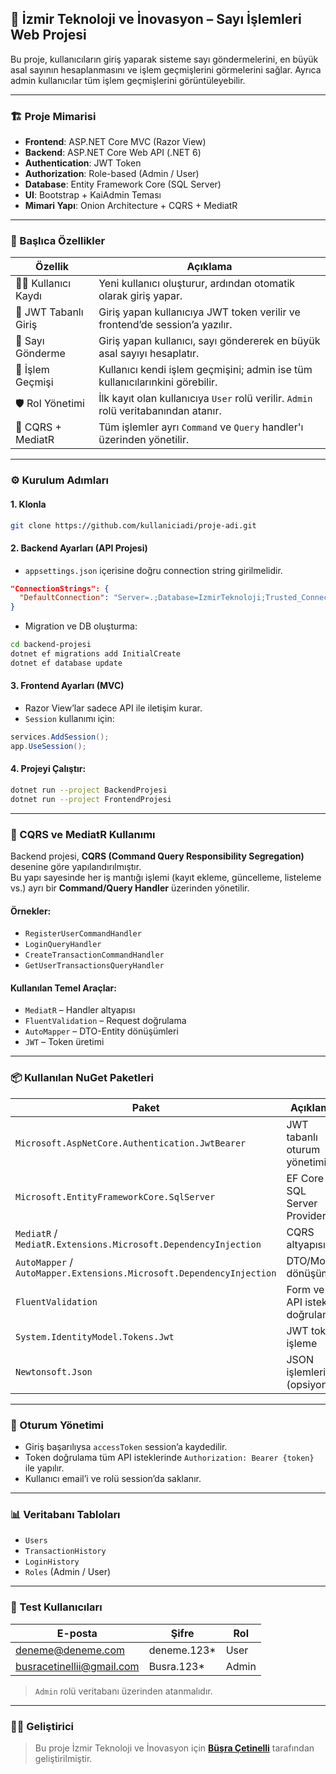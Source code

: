 ## 🧠 İzmir Teknoloji ve İnovasyon – Sayı İşlemleri Web Projesi

Bu proje, kullanıcıların giriş yaparak sisteme sayı göndermelerini, en büyük asal sayının hesaplanmasını ve işlem geçmişlerini görmelerini sağlar. Ayrıca admin kullanıcılar tüm işlem geçmişlerini görüntüleyebilir.

---

### 🏗️ Proje Mimarisi

- **Frontend**: ASP.NET Core MVC (Razor View)
- **Backend**: ASP.NET Core Web API (.NET 6)
- **Authentication**: JWT Token
- **Authorization**: Role-based (Admin / User)
- **Database**: Entity Framework Core (SQL Server)
- **UI**: Bootstrap + KaiAdmin Teması
- **Mimari Yapı**: Onion Architecture + CQRS + MediatR

---

### 🚀 Başlıca Özellikler

| Özellik               | Açıklama                                                                            |
| --------------------- | ----------------------------------------------------------------------------------- |
| 🧑‍💻 Kullanıcı Kaydı | Yeni kullanıcı oluşturur, ardından otomatik olarak giriş yapar.                     |
| 🔐 JWT Tabanlı Giriş  | Giriş yapan kullanıcıya JWT token verilir ve frontend’de session’a yazılır.         |
| 🧠 Sayı Gönderme      | Giriş yapan kullanıcı, sayı göndererek en büyük asal sayıyı hesaplatır.             |
| 📜 İşlem Geçmişi      | Kullanıcı kendi işlem geçmişini; admin ise tüm kullanıcılarınkini görebilir.        |
| 🛡️ Rol Yönetimi      | İlk kayıt olan kullanıcıya `User` rolü verilir. `Admin` rolü veritabanından atanır. |
| 🧰 CQRS + MediatR     | Tüm işlemler ayrı `Command` ve `Query` handler'ı üzerinden yönetilir.               |

---

### ⚙️ Kurulum Adımları

#### 1. Klonla

```bash
git clone https://github.com/kullaniciadi/proje-adi.git
```

#### 2. Backend Ayarları (API Projesi)

- `appsettings.json` içerisine doğru connection string girilmelidir.

```json
"ConnectionStrings": {
  "DefaultConnection": "Server=.;Database=IzmirTeknoloji;Trusted_Connection=True;"
}
```

- Migration ve DB oluşturma:

```bash
cd backend-projesi
dotnet ef migrations add InitialCreate
dotnet ef database update
```

#### 3. Frontend Ayarları (MVC)

- Razor View’lar sadece API ile iletişim kurar.
- `Session` kullanımı için:

```csharp
services.AddSession();
app.UseSession();
```

#### 4. Projeyi Çalıştır:

```bash
dotnet run --project BackendProjesi
dotnet run --project FrontendProjesi
```

---

### 🧰 CQRS ve MediatR Kullanımı

Backend projesi, **CQRS (Command Query Responsibility Segregation)** desenine göre yapılandırılmıştır.\
Bu yapı sayesinde her iş mantığı işlemi (kayıt ekleme, güncelleme, listeleme vs.) ayrı bir **Command/Query Handler** üzerinden yönetilir.

#### Örnekler:

- `RegisterUserCommandHandler`
- `LoginQueryHandler`
- `CreateTransactionCommandHandler`
- `GetUserTransactionsQueryHandler`

#### Kullanılan Temel Araçlar:

- `MediatR` – Handler altyapısı
- `FluentValidation` – Request doğrulama
- `AutoMapper` – DTO-Entity dönüşümleri
- `JWT` – Token üretimi

---

### 📦 Kullanılan NuGet Paketleri

| Paket                                                                | Açıklama                    |
| -------------------------------------------------------------------- | --------------------------- |
| `Microsoft.AspNetCore.Authentication.JwtBearer`                      | JWT tabanlı oturum yönetimi |
| `Microsoft.EntityFrameworkCore.SqlServer`                            | EF Core SQL Server Provider |
| `MediatR` / `MediatR.Extensions.Microsoft.DependencyInjection`       | CQRS altyapısı              |
| `AutoMapper` / `AutoMapper.Extensions.Microsoft.DependencyInjection` | DTO/Model dönüşümü          |
| `FluentValidation`                                                   | Form ve API istek doğrulama |
| `System.IdentityModel.Tokens.Jwt`                                    | JWT token işleme            |
| `Newtonsoft.Json`                                                    | JSON işlemleri (opsiyonel)  |

---

### 🔐 Oturum Yönetimi

- Giriş başarılıysa `accessToken` session’a kaydedilir.
- Token doğrulama tüm API isteklerinde `Authorization: Bearer {token}` ile yapılır.
- Kullanıcı email’i ve rolü session’da saklanır.

---

### 📊 Veritabanı Tabloları

- `Users`
- `TransactionHistory`
- `LoginHistory`
- `Roles` (Admin / User)

---

### 🧪 Test Kullanıcıları

| E-posta                                                        | Şifre        | Rol   |
| -------------------------------------------------------------- | ------------ | ----- |
| [deneme@deneme.com](mailto\:deneme@deneme.com)                 | deneme.123\* | User  |
| [busracetinellii@gmail.com](mailto\:busracetinellii@gmail.com) | Busra.123\*  | Admin |

> `Admin` rolü veritabanı üzerinden atanmalıdır.

---

### 👩‍💼 Geliştirici

> Bu proje İzmir Teknoloji ve İnovasyon için [**Büşra Çetinelli**](https://www.linkedin.com/in/busracetinelli/) tarafından geliştirilmiştir.

